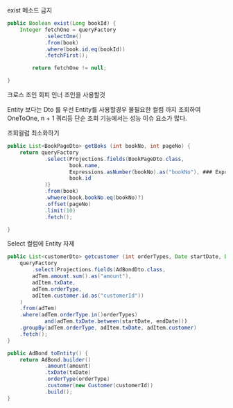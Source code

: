 exist 메소드 금지
```java
public Boolean exist(Long bookId) {
	Integer fetchOne = queryFactory
			.selectOne()
			.from(book)
			.where(book.id.eq(bookId))
			.fetchFirst();

		return fetchOne != null;

}
```

크로스 조인 회피
	인너 조인을 사용할것
	
Entity 보다는 Dto 를 우선
	Entity를 사용할경우 불필요한 컬럼 까지 조회하여 OneToOne, n + 1 쿼리등 단순 조회 기능에서는 성능 이슈 요소가 많다.

조회컬럼 최소화하기
```java
public List<BookPageDto> getBoks (int bookNo, int pageNo) {
	return queryFactory
			.select(Projections.fields(BookPageDto.class,
					book.name,
					Expressions.asNumber(bookNo).as("bookNo"), ### ExpresstionsasNumber로 조회를 안가져오게 만든다
					book.id
			)}
			.from(book)
			.whwere(book.bookNo.eq(bookNo)?)
			.offset(pageNo)
			.limit(10)
			.fetch();

}
```

Select 컬럼에 Entity 자제
```java
public List<customerDto> getcustomer (int orderTypes, Date startDate, Date endDate) {
	queryFactory
		.select(Projections.fields(AdBondDto.class,
		adTem.amount.sum().as("amount"),
		adItem.txDate,
		adTem.orderType,
		adItem.customer.id.as("customerId"))
	)
	.from(adTem)
	.where(adTem.orderType.in()orderTypes)
			and(adTem.txDate.between(startDate, endDate)))
	.groupBy(adTem.orderType, adItem.txDate, adItem.customer)
	.fetch();
}

public AdBond toEntity() {
	return AdBond.builder()
			.amount(amount)
			.txDate(txDate)
			.orderType(orderType)
			.customer(new Customer(customerId))
			.build();
}


```